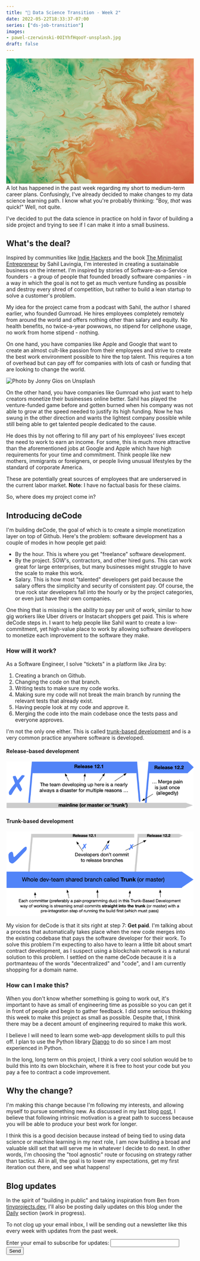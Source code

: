 ```yaml
---
title: "🤔 Data Science Transition - Week 2"
date: 2022-05-22T18:33:37-07:00
series: ["ds-job-transition"]
images: 
- pawel-czerwinski-0OIYhfHqooY-unsplash.jpg
draft: false
---
```

![Photo by Pawel Czerwinski on Unsplash](pawel-czerwinski-0OIYhfHqooY-unsplash.jpg)
A lot has happened in the past week regarding my short to medium-term career plans. Confusingly, I've already decided to make changes to my data science learning path. I know what you're probably thinking: "Boy, *that* was quick!" Well, not quite.

I've decided to put the data science in practice on hold in favor of building a side project and trying to see if I can make it into a small business.

## What's the deal?

Inspired by communities like [Indie Hackers](https://www.indiehackers.com/) and the book [The Minimalist Entrepreneur](https://www.minimalistentrepreneur.com/) by Sahil Lavingia, I'm interested in creating a sustainable business on the internet. I'm inspired by stories of Software-as-a-Service founders - a group of people that founded broadly software companies - in a way in which the goal is not to get as much venture funding as possible and destroy every shred of competition, but rather to build a lean startup to solve a customer's problem.

My idea for the project came from a podcast with Sahil, the author I shared earlier, who founded Gumroad. He hires employees completely remotely from around the world and offers nothing other than salary and equity. No health benefits, no twice-a-year powwows, no stipend for cellphone usage, no work from home stipend - nothing.

On one hand, you have companies like Apple and Google that want to create an almost cult-like passion from their employees and strive to create the best work environment possible to hire the top talent. This requires a ton of overhead but can pay off for companies with lots of cash or funding that are looking to change the world.

![Photo by Jonny Gios on Unsplash](jonny-gios-PDg180uwHvQ-unsplash.jpg)

On the other hand, you have companies like Gumroad who just want to help creators monetize their businesses online better. Sahil has played the venture-funded game before and gotten burned when his company was not able to grow at the speed needed to justify its high funding. Now he has swung in the other direction and wants the lightest company possible while still being able to get talented people dedicated to the cause.

He does this by not offering to fill any part of his employees' lives except the need to work to earn an income. For some, this is much more attractive than the aforementioned jobs at Google and Apple which have high requirements for your time and commitment. Think people like new mothers, immigrants or foreigners, or people living unusual lifestyles by the standard of corporate America.

These are potentially great sources of employees that are underserved in the current labor market. **Note**: I have no factual basis for these claims.

So, where does my project come in?

## Introducing deCode

I'm building deCode, the goal of which is to create a simple monetization layer on top of Github. Here's the problem: software development has a couple of modes in how people get paid:

- By the hour. This is where you get "freelance" software development.
- By the project. SOW's, contractors, and other hired guns. This can work great for large enterprises, but many businesses might struggle to have the scale to make this work.
- Salary. This is how most "talented" developers get paid because the salary offers the simplicity and security of consistent pay. Of course, the true rock star developers fall into the hourly or by the project categories, or even just have their own companies.

One thing that is missing is the ability to pay per unit of work, similar to how gig workers like Uber drivers or Instacart shoppers get paid. This is where deCode steps in. I want to help people like Sahil want to create a low-commitment, yet high-value place to work by allowing software developers to monetize each improvement to the software they make.

### How will it work?

As a Software Engineer, I solve "tickets" in a platform like Jira by:

1. Creating a branch on Github.
2. Changing the code on that branch.
3. Writing tests to make sure my code works.
4. Making sure my code will not break the main branch by running the relevant tests that already exist.
5. Having people look at my code and approve it.
6. Merging the code into the main codebase once the tests pass and everyone approves.

I'm not the only one either. This is called [trunk-based development](https://trunkbaseddevelopment.com/) and is a very common practice anywhere software is developed.

#### Release-based development

![Release-based development](trunk1a.png)

#### Trunk-based development

![Trunk-based development](trunk1b.png)

My vision for deCode is that it sits right at step 7: **Get paid**. I'm talking about a process that automatically takes place when the new code merges into the existing codebase that pays the software developer for their work. To solve this problem I'm expecting to also have to learn a little bit about smart contract development, as I suspect using a blockchain network is a natural solution to this problem. I settled on the name deCode because it is a portmanteau of the words "decentralized" and "code", and I am currently shopping for a domain name.

### How can I make this?

When you don't know whether something is going to work out, it's important to have as small of engineering time as possible so you can get it in front of people and begin to gather feedback. I did some serious thinking this week to make this project as small as possible. Despite that, I think there may be a decent amount of engineering required to make this work.

I believe I will need to learn some web-app development skills to pull this off. I plan to use the Python library [Django](https://www.djangoproject.com/) to do so since I am most experienced in Python.

In the long, long term on this project, I think a very cool solution would be to build this into its own blockchain, where it is free to host your code but you pay a fee to contract a code improvement.

## Why the change?

I'm making this change because I'm following my interests, and allowing myself to pursue something new. As discussed in my last blog [post](../ds-transition-wk1/), I believe that following intrinsic motivation is a great path to success because you will be able to produce your best work for longer.

I think this is a good decision because instead of being tied to using data science or machine learning in my next role, I am now building a broad and valuable skill set that will serve me in whatever I decide to do next. In other words, I'm choosing the "tool agnostic" route or focusing on strategy rather than tactics. All in all, the goal is to lower my expectations, get my first iteration out there, and see what happens!

## Blog updates

In the spirit of "building in public" and taking inspiration from Ben from [tinyprojects.dev](https://daily.tinyprojects.dev/), I'll also be posting daily updates on this blog under the [Daily](../../daily/) section (work in progress).

To not clog up your email inbox, I will be sending out a newsletter like this every week with updates from the past week.

<form
  action="https://formspree.io/f/xwkadlba"
  method="POST"
>
  <label>
    Enter your email to subscribe for updates:
    <input type="email" name="email">
  </label>
  <!-- your other form fields go here -->
  <button type="submit">Send</button>
</form>
